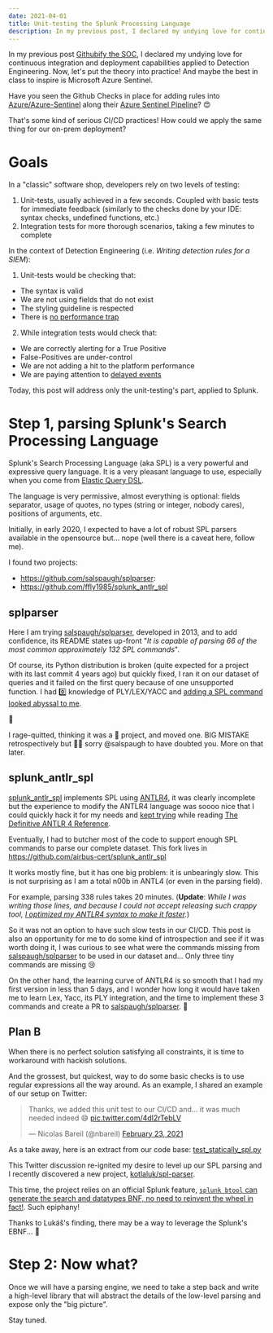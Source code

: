 ```yaml
---
date: 2021-04-01
title: Unit-testing the Splunk Processing Language
description: In my previous post, I declared my undying love for continuous integration and deployment capabilities applied to Detection Engineering. Now, let's put the theory into practice! Today, this post will address the unit-testing's part, applied to Splunk.
---
```


In my previous post [Githubify the SOC](https://justanothergeek.chdir.org/2020/10/githubify-the-soc/), I declared my undying love for continuous integration and deployment capabilities applied to Detection Engineering. Now, let's put the theory into practice! And maybe the best in class to inspire is Microsoft Azure Sentinel.

Have you seen the Github Checks in place for adding rules into [Azure/Azure-Sentinel](https://github.com/Azure/Azure-Sentinel) along their [Azure Sentinel Pipeline](https://dev.azure.com/azure/Azure-Sentinel/_build/results?buildId=20904&view=results)? 😍

That's some kind of serious CI/CD practices! How could we apply the same thing for our on-prem deployment?

# Goals

In a "classic" software shop, developers rely on two levels of testing:
1. Unit-tests, usually achieved in a few seconds. Coupled with basic tests for immediate feedback (similarly to the checks done by your IDE: syntax checks, undefined functions, etc.)
1. Integration tests for more thorough scenarios, taking a few minutes to complete

In the context of Detection Engineering (i.e. _Writing detection rules for a SIEM_):

1. Unit-tests would be checking that:
  - The syntax is valid
  - We are not using fields that do not exist
  - The styling guideline is respected
  - There is [no performance trap](https://docs.splunk.com/Documentation/Splunk/8.1.2/Search/Quicktipsforoptimization)
2. While integration tests would check that:
  - We are correctly alerting for a True Positive
  - False-Positives are under-control
  - We are not adding a hit to the platform performance
  - We are paying attention to [delayed events](https://opstune.com/2016/12/13/siem-tricks-dealing-with-delayed-events-in-splunk/)

Today, this post will address only the unit-testing's part, applied to Splunk.

# Step 1, parsing Splunk's Search Processing Language

Splunk's Search Processing Language (aka SPL) is a very powerful and expressive query language. It is a very pleasant language to use, especially when you come from [Elastic Query DSL](https://www.elastic.co/guide/en/elasticsearch/reference/current/query-dsl.html).

The language is very permissive, almost everything is optional: fields separator, usage of quotes, no types (string or integer, nobody cares), positions of arguments, etc.

Initially, in early 2020, I expected to have a lot of robust SPL parsers available in the opensource but... nope (well there is a caveat here, follow me).

I found two projects:
- https://github.com/salspaugh/splparser: 
- https://github.com/ffly1985/splunk_antlr_spl

## splparser

Here I am trying [salspaugh/splparser](https://github.com/salspaugh/splparser), developed in 2013, and to add confidence, its README states up-front "_It is capable of parsing 66 of the most common approximately 132 SPL commands_".

Of course, its Python distribution is broken (quite expected for a project with its last commit 4 years ago) but quickly fixed, I ran it on our dataset of queries and it failed on the first query because of one unsupported function. I had 0️⃣ knowledge of PLY/LEX/YACC and [adding a SPL command looked abyssal to me](https://github.com/salspaugh/splparser/commit/8511b66e78c26fddaacc52f630bc41c31df1e989).

🤬

I rage-quitted, thinking it was a 💩 project, and moved one. BIG MISTAKE retrospectively but 🤷‍♂️  sorry @salspaugh to have doubted you. More on that later.

## splunk_antlr_spl

[splunk_antlr_spl](https://github.com/ffly1985/splunk_antlr_spl) implements SPL using [ANTLR4](https://github.com/antlr/antlr4), it was clearly incomplete but the experience to modify the ANTLR4 language was soooo nice that I could quickly hack it for my needs and [kept trying](https://github.com/ffly1985/splunk_antlr_spl/compare/master...airbus-cert:master) while reading [The Definitive ANTLR 4 Reference](https://www.amazon.com/dp/1934356999/).

Eventually, I had to butcher most of the code to support enough SPL commands to parse our complete dataset. This fork lives in https://github.com/airbus-cert/splunk_antlr_spl

It works mostly fine, but it has one big problem: it is unbearingly slow. This is not surprising as I am a total n00b in ANTL4 (or even in the parsing field).

For example, parsing 338 rules takes 20 minutes. (**Update**: *While I was writing those lines, and because I could not accept releasing such crappy tool, [I optimized my ANTLR4 syntax to make it faster](https://github.com/airbus-cert/splunk_antlr_spl/commit/d6ff5e80e2eeb672259db0581b4c4d5599c01a9c).*)

So it was not an option to have such slow tests in our CI/CD. This post is also an opportunity for me to do some kind of introspection and see if it was worth doing it, I was curious to see what were the commands missing from [salspaugh/splparser](https://github.com/salspaugh/splparser) to be used in our dataset and... Only three tiny commands are missing 😢

On the other hand, the learning curve of ANTLR4 is so smooth that I had my first version in less than 5 days, and I wonder how long it would have taken me to learn Lex, Yacc, its PLY integration, and the time to implement these 3 commands and create a PR to [salspaugh/splparser](https://github.com/salspaugh/splparser). 🤷

## Plan B

When there is no perfect solution satisfying all constraints, it is time to workaround with hackish solutions.

And the grossest, but quickest, way to do some basic checks is to use regular expressions all the way around. As an example, I shared an example of our setup on Twitter:

<blockquote class="twitter-tweet"><p lang="en" dir="ltr">Thanks, we added this unit test to our CI/CD and... it was much needed indeed 😅 <a href="https://t.co/4dI2rTebLV">pic.twitter.com/4dI2rTebLV</a></p>&mdash; Nicolas Bareil (@nbareil) <a href="https://twitter.com/nbareil/status/1364142702372257792?ref_src=twsrc%5Etfw">February 23, 2021</a></blockquote> <script async src="https://platform.twitter.com/widgets.js" charset="utf-8"></script>

As a take away, here is an extract from our code base: [test_statically_spl.py](https://gist.github.com/nbareil/452845cc310557caa6e19a0379dc4ed5#file-test_statically_spl-py)

This Twitter discussion re-ignited my desire to level up our SPL parsing and I recently discovered a new project, [kotlaluk/spl-parser](https://github.com/kotlaluk/spl-parser).

This time, the project relies on an official Splunk feature, [`splunk btool` can generate the search and datatypes BNF, no need to reinvent the wheel in fact!](https://community.splunk.com/t5/Archive/Splunk-Query-Grammar/m-p/425022#M75397). Such epiphany!

Thanks to Lukáš's finding, there may be a way to leverage the Splunk's EBNF... 🤔

# Step 2: Now what?

Once we will have a parsing engine, we need to take a step back and write a high-level library that will abstract the details of the low-level parsing and expose only the "big picture".

Stay tuned.
